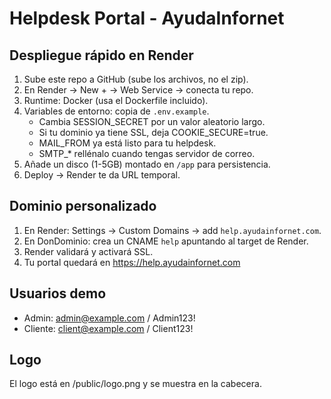 # Helpdesk Portal - AyudaInfornet

## Despliegue rápido en Render
1. Sube este repo a GitHub (sube los archivos, no el zip).
2. En Render → New + → Web Service → conecta tu repo.
3. Runtime: Docker (usa el Dockerfile incluido).
4. Variables de entorno: copia de `.env.example`.
   - Cambia SESSION_SECRET por un valor aleatorio largo.
   - Si tu dominio ya tiene SSL, deja COOKIE_SECURE=true.
   - MAIL_FROM ya está listo para tu helpdesk.
   - SMTP_* rellénalo cuando tengas servidor de correo.
5. Añade un disco (1-5GB) montado en `/app` para persistencia.
6. Deploy → Render te da URL temporal.

## Dominio personalizado
1. En Render: Settings → Custom Domains → add `help.ayudainfornet.com`.
2. En DonDominio: crea un CNAME `help` apuntando al target de Render.
3. Render validará y activará SSL.
4. Tu portal quedará en https://help.ayudainfornet.com

## Usuarios demo
- Admin: admin@example.com / Admin123!
- Cliente: client@example.com / Client123!

## Logo
El logo está en /public/logo.png y se muestra en la cabecera.
